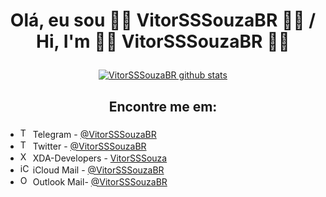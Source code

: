 # <p align="center"> Olá, eu sou  🏳️‍🌈 VitorSSSouzaBR 🏳️‍🌈  / Hi, I'm 🏳️‍🌈 VitorSSSouzaBR 🏳️‍🌈 </p>


[<p align="center">![ VitorSSSouzaBR github stats](https://github-readme-stats.vercel.app/api?username=VitorSSSouzaBR&show_icons=true&include_all_commits=false&bg_color=90,29ABE2,4F00BC&title_color=fff&text_color=fff&icon_color=00FFFF&border_color=00FFFF&&border_radius=20&count_private=true)</p>](https://github.com/VitorSSSouzaBR)


## <p align="center"> Encontre me em: </p>

- <img src="https://www.vectorlogo.zone/logos/telegram/telegram-icon.svg" alt="Telegram" width="16"/> Telegram - [@VitorSSSouzaBR](https://t.me/VitorSSSouzaBR)
- <img src="https://www.vectorlogo.zone/logos/twitter/twitter-icon.svg" alt="Twitter" width="16"/> Twitter - [@VitorSSSouzaBR](https://twitter.com/legionariovitor)
- <img src="https://pbs.twimg.com/profile_images/1314334153521991680/DzcrNtVH_400x400.jpg" alt="XDA-Developers" width="16"/> XDA-Developers - [VitorSSSouza](https://forum.xda-developers.com/m/vtrmanfredini.10702109/)
- <img src="https://www.vectorlogo.zone/logos/apple/apple-icon.svg" alt="iCloud Mail" width="16"/> iCloud Mail - [@VitorSSSouzaBR](https://github.com/VitorSSSouzaBR/Infos/blob/main/e-mail#L2)
- <img src="https://www.vectorlogo.zone/logos/microsoft/microsoft-icon.svg" alt="Outlook" width="16"/> Outlook Mail- [@VitorSSSouzaBR](https://github.com/VitorSSSouzaBR/Infos/blob/main/e-mail#L3)
